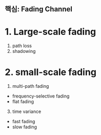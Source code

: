 ## 핵심: Fading Channel
# 1. Large-scale fading
1) path loss
2) shadowing

# 2. small-scale fading
1) multi-path fading
- frequency-selective fading
- flat fading
3) time variance
- fast fading
-  slow fading
